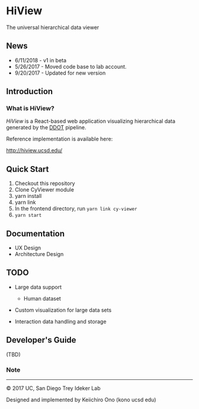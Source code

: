 # HiView
The universal hierarchical data viewer

## News
* 6/11/2018 - v1 in beta
* 5/26/2017 - Moved code base to lab account.
* 9/20/2017 - Updated for new version

## Introduction

### What is HiView?
_HiView_ is a React-based web application visualizing hierarchical data generated by the [DDOT](http://ddot.readthedocs.io/en/latest/) pipeline.

Reference implementation is available here:

http://hiview.ucsd.edu/


## Quick Start

1. Checkout this repository
1. Clone CyViewer module
1. yarn install
1. yarn link
1. In the frontend directory, run ```yarn link cy-viewer```
1. ```yarn start```


## Documentation

* UX Design
* Architecture Design


## TODO

* Large data support
    * Human dataset

* Custom visualization for large data sets

* Interaction data handling and storage





## Developer's Guide
(TBD)

### Note


----
&copy; 2017 UC, San Diego Trey Ideker Lab

Designed and implemented by Keiichiro Ono (kono ucsd edu)
